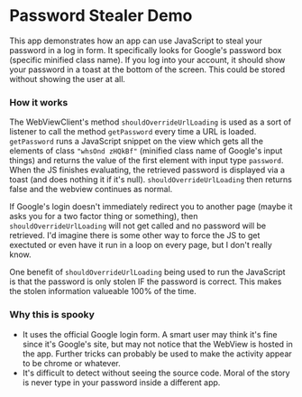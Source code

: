 # Password Stealer Demo

This app demonstrates how an app can use JavaScript to steal your password in a log in form. It specifically looks for Google's password box (specific minified class name). If you log into your account, it should show your password in a toast at the bottom of the screen. This could be stored without showing the user at all.

### How it works

The WebViewClient's method `shouldOverrideUrlLoading` is used as a sort of listener to call the method `getPassword` every time a URL is loaded. `getPassword` runs a JavaScript snippet on the view which gets all the elements of class `"whsOnd zHQkBf"` (minified class name of Google's input things) and returns the value of the first element with input type `password`. When the JS finishes evaluating, the retrieved password is displayed via a toast (and does nothing it if it's null). `shouldOverrideUrlLoading` then returns false and the webview continues as normal.

If Google's login doesn't immediately redirect you to another page (maybe it asks you for a two factor thing or something), then `shouldOverrideUrlLoading` will not get called and no password will be retrieved. I'd imagine there is some other way to force the JS to get exectuted or even have it run in a loop on every page, but I don't really know.

One benefit of `shouldOverrideUrlLoading` being used to run the JavaScript is that the password is only stolen IF the password is correct. This makes the stolen information valueable 100% of the time.

### Why this is spooky

 - It uses the official Google login form. A smart user may think it's fine since it's Google's site, but may not notice that the WebView is hosted in the app. Further tricks can probably be used to make the activity appear to be chrome or whatever.
 - It's difficult to detect without seeing the source code. Moral of the story is never type in your password inside a different app.
